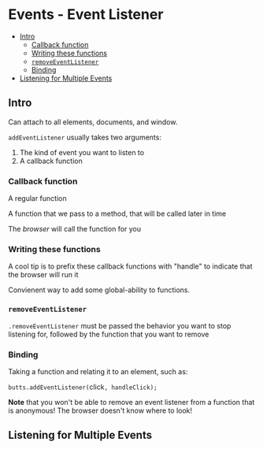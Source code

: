 # Events - Event Listener <!-- omit in toc -->

- [Intro](#intro)
  - [Callback function](#callback-function)
  - [Writing these functions](#writing-these-functions)
  - [`removeEventListener`](#removeeventlistener)
  - [Binding](#binding)
- [Listening for Multiple Events](#listening-for-multiple-events)

## Intro

Can attach to all elements, documents, and window.

`addEventListener` usually takes two arguments:

1. The kind of event you want to listen to
2. A callback function

### Callback function

A regular function

A function that we pass to a method, that will be called later in time

The _browser_ will call the function for you

### Writing these functions

A cool tip is to prefix these callback functions with "handle" to indicate that the browser will run it

Convienent way to add some global-ability to functions.

### `removeEventListener`

`.removeEventListener` must be passed the behavior you want to stop listening for, followed by the function that you want to remove

### Binding

Taking a function and relating it to an element, such as:

`butts.addEventListener(`click`, handleClick);`

**Note** that you won't be able to remove an event listener from a function that is anonymous! The browser doesn't know where to look!

## Listening for Multiple Events


